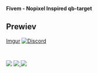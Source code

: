 <b>Fivem - Nopixel Inspired qb-target</b>

## Prewiev

[Imgur](https://i.imgur.com/cN9wWt1.gifv)
[![Discord](https://media.discordapp.net/attachments/1138051863061725245/1153109176264970322/image.png)](https://discord.gg/NC3NxVWKxk)


<br>

<a href="https://discord.gg/NC3NxVWKxk" target="_blank"><img src="https://img.shields.io/badge/codenest-5865F2?style=for-the-badge&logo=discord&logoColor=white"/></a>
<a href="https://www.youtube.com/@CodeNestt" target="_blank"><img src="https://img.shields.io/badge/@CodeNestt-FF0000?style=for-the-badge&logo=youtube&logoColor=white"/> </a>
<a href="https://codenest.tebex.io" target="_blank"><img src="https://img.shields.io/badge/codenest.tebex.io-%5DE3E2?style=for-the-badge&logo=telegraph&logoColor=white"/></a>